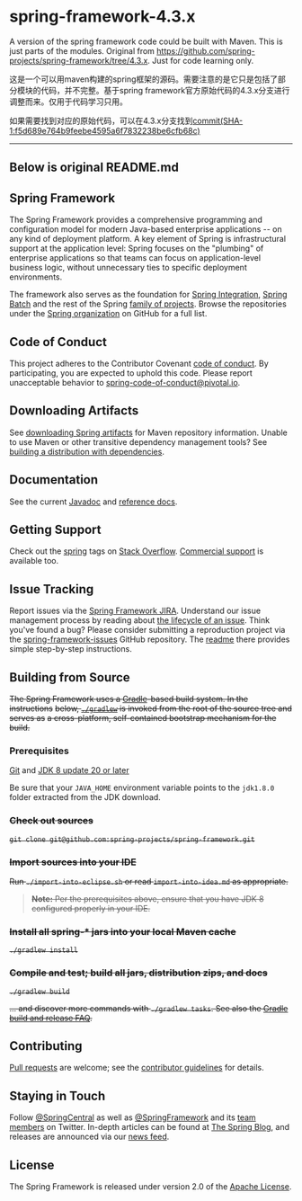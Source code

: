 # spring-framework-4.3.x
A version of the spring framework code could be built with Maven. This is just parts of the modules. Original from https://github.com/spring-projects/spring-framework/tree/4.3.x. Just for code learning only.

这是一个可以用maven构建的spring框架的源码。需要注意的是它只是包括了部分模块的代码，并不完整。基于spring framework官方原始代码的4.3.x分支进行调整而来。仅用于代码学习只用。

如果需要找到对应的原始代码，可以在4.3.x分支找到[commit(SHA-1:f5d689e764b9feebe4595a6f7832238be6cfb68c)](https://github.com/spring-projects/spring-framework/commit/f5d689e764b9feebe4595a6f7832238be6cfb68c)

----
Below is original README.md
----
## Spring Framework

The Spring Framework provides a comprehensive programming and configuration
model for modern Java-based enterprise applications -- on any kind of deployment
platform. A key element of Spring is infrastructural support at the application
level: Spring focuses on the "plumbing" of enterprise applications so that teams
can focus on application-level business logic, without unnecessary ties to
specific deployment environments.

The framework also serves as the foundation for [Spring Integration][], [Spring Batch][]
and the rest of the Spring [family of projects][]. Browse the repositories under
the [Spring organization][] on GitHub for a full list.

## Code of Conduct

This project adheres to the Contributor Covenant [code of conduct](CODE_OF_CONDUCT.adoc).
By participating, you  are expected to uphold this code. Please report unacceptable behavior to spring-code-of-conduct@pivotal.io.

## Downloading Artifacts

See [downloading Spring artifacts][] for Maven repository information. Unable to
use Maven or other transitive dependency management tools?
See [building a distribution with dependencies][].

## Documentation

See the current [Javadoc][] and [reference docs][].

## Getting Support

Check out the [spring][spring tags] tags on [Stack Overflow][]. [Commercial support][]
is available too.

## Issue Tracking

Report issues via the [Spring Framework JIRA][]. Understand our issue management
process by reading about [the lifecycle of an issue][]. Think you've found a
bug? Please consider submitting a reproduction project via the
[spring-framework-issues][] GitHub repository. The [readme][] there provides
simple step-by-step instructions.

## Building from Source

~~The Spring Framework uses a [Gradle][]-based build system. In the instructions~~
~~below, [`./gradlew`][] is invoked from the root of the source tree and serves as~~
~~a cross-platform, self-contained bootstrap mechanism for the build.~~

### Prerequisites

[Git][] and [JDK 8 update 20 or later][JDK8 build]

Be sure that your `JAVA_HOME` environment variable points to the `jdk1.8.0` folder
extracted from the JDK download.

### ~~Check out sources~~

~~`git clone git@github.com:spring-projects/spring-framework.git`~~

### ~~Import sources into your IDE~~

~~Run `./import-into-eclipse.sh` or read `import-into-idea.md` as appropriate.~~

> ~~**Note:** Per the prerequisites above, ensure that you have JDK 8 configured properly in your IDE.~~

### ~~Install all spring-\* jars into your local Maven cache~~

~~`./gradlew install`~~

### ~~Compile and test; build all jars, distribution zips, and docs~~

~~`./gradlew build`~~

~~... and discover more commands with `./gradlew tasks`. See also the [Gradle
build and release FAQ][].~~

## Contributing

[Pull requests][] are welcome; see the [contributor guidelines][] for details.

## Staying in Touch

Follow [@SpringCentral][] as well as [@SpringFramework][] and its [team members][]
on Twitter. In-depth articles can be found at [The Spring Blog][], and releases
are announced via our [news feed][].

## License

The Spring Framework is released under version 2.0 of the [Apache License][].

[Spring Integration]: https://github.com/spring-projects/spring-integration
[Spring Batch]: https://github.com/spring-projects/spring-batch
[family of projects]: http://spring.io/projects
[Spring organization]: https://github.com/spring-projects
[downloading Spring artifacts]: https://github.com/spring-projects/spring-framework/wiki/Downloading-Spring-artifacts
[building a distribution with dependencies]: https://github.com/spring-projects/spring-framework/wiki/Building-a-distribution-with-dependencies
[Javadoc]: http://docs.spring.io/spring-framework/docs/current/javadoc-api/
[reference docs]: http://docs.spring.io/spring-framework/docs/current/spring-framework-reference/
[spring tags]: http://spring.io/questions
[Stack Overflow]: http://stackoverflow.com/faq
[Commercial support]: http://spring.io/services
[Spring Framework JIRA]: https://jira.spring.io/browse/SPR
[the lifecycle of an issue]: https://github.com/spring-projects/spring-framework/wiki/The-Lifecycle-of-an-Issue
[spring-framework-issues]: https://github.com/spring-projects/spring-framework-issues#readme
[readme]: https://github.com/spring-projects/spring-framework-issues#readme
[Gradle]: http://gradle.org
[`./gradlew`]: http://vimeo.com/34436402
[Git]: http://help.github.com/set-up-git-redirect
[JDK8 build]: http://www.oracle.com/technetwork/java/javase/downloads
[Gradle build and release FAQ]: https://github.com/spring-projects/spring-framework/wiki/Gradle-build-and-release-FAQ
[Pull requests]: http://help.github.com/send-pull-requests
[contributor guidelines]: https://github.com/spring-projects/spring-framework/blob/master/CONTRIBUTING.md
[@SpringFramework]: https://twitter.com/springframework
[@SpringCentral]: https://twitter.com/springcentral
[team members]: https://twitter.com/springframework/lists/team/members
[The Spring Blog]: http://spring.io/blog/
[news feed]: http://spring.io/blog/category/news
[Apache License]: http://www.apache.org/licenses/LICENSE-2.0
